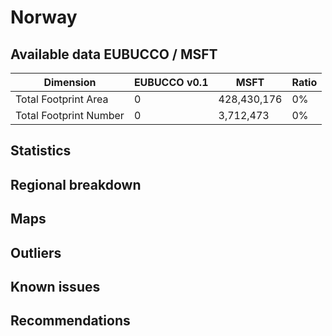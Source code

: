 
# Norway
## Available data EUBUCCO / MSFT

| Dimension    | EUBUCCO v0.1 | MSFT | Ratio |
| -------- | ------- | ------- | ------- |
|Total Footprint Area|0|428,430,176|0%|
|Total Footprint Number|0|3,712,473|0%|


## Statistics



## Regional breakdown
## Maps
## Outliers
## Known issues
## Recommendations
